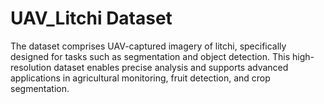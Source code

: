 # UAV_Litchi Dataset

The dataset comprises UAV-captured imagery of litchi, specifically designed for tasks such as segmentation and object detection. This high-resolution dataset enables precise analysis and supports advanced applications in agricultural monitoring, fruit detection, and crop segmentation.
